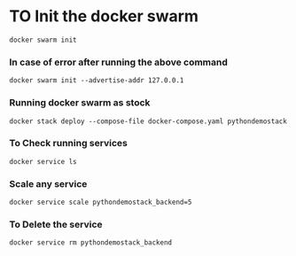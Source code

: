# TO Init the docker swarm 

```docker swarm init```

### In case of error after running the above command

```docker swarm init --advertise-addr 127.0.0.1```

### Running docker swarm as stock

```docker stack deploy --compose-file docker-compose.yaml pythondemostack```

### To Check running services

```docker service ls```

### Scale any service

```docker service scale pythondemostack_backend=5```

### To Delete the service

```docker service rm pythondemostack_backend```